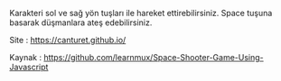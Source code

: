 Karakteri sol ve sağ yön tuşları ile hareket ettirebilirsiniz.
Space tuşuna basarak düşmanlara ateş edebilirsiniz.

Site : https://canturet.github.io/

Kaynak : https://github.com/learnmux/Space-Shooter-Game-Using-Javascript